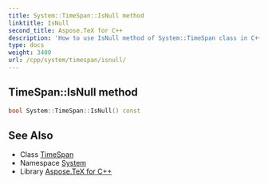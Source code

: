 ```yaml
---
title: System::TimeSpan::IsNull method
linktitle: IsNull
second_title: Aspose.TeX for C++
description: 'How to use IsNull method of System::TimeSpan class in C++.'
type: docs
weight: 3400
url: /cpp/system/timespan/isnull/
---
```

## TimeSpan::IsNull method




```cpp
bool System::TimeSpan::IsNull() const
```

## See Also

* Class [TimeSpan](../)
* Namespace [System](../../)
* Library [Aspose.TeX for C++](../../../)
